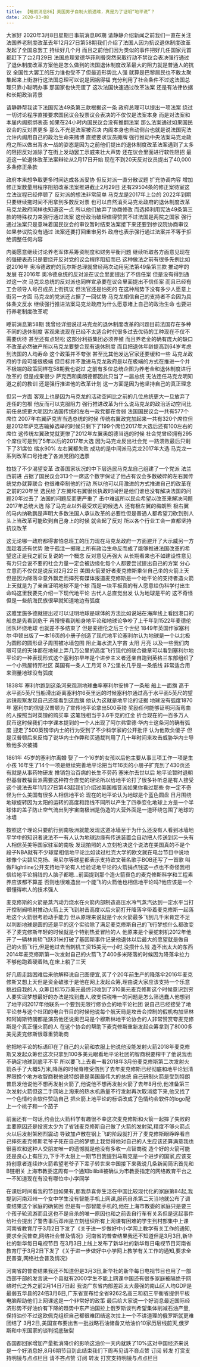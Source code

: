 ```yaml
---
title: 【睡前消息86】美国男子自制火箭遇难，真是为了证明“地平说”？
date: 2020-03-08
---
```


大家好 2020年3月8日星期日事前消息86期 请静静介绍新闻之前我们一直在关注法国养老制度改革去年12月27日第58期我们介绍了法国人因为抗议退休制度改革发起了全国总罢工 持续好几个月
而且之前他们因为类似的事件把好几任国家元首都赶下了台2月29日 法国总理爱德华菲利普突然采取行动不禁议会表决强行通过了退休制度改革方案他是怎么做到的法国退休制度改革最大的阻力就是普通人的抗议
全国性大罢工的压力谁也受不了但最近形势比人强 就算是巴黎居民也不敢太聚集起来上街游行这法国总理可以说是因祸得福 充分利用了社会条件不过这法国总理只靠小聪明办事 那国家也快完蛋了
这次法国快速通过改革法案 还是有法律依据和长期政治背景

请静静帮我读下法国宪法49条第三款根据这一条 政府总理可以提出一项法案 绕过一切讨论程序直接要求国民议会投票议会表决的不仅仅是法案本身 而是对法案和本届内阁损绑表态
如果在24小时内国民议会没有推翻法案 那么法案通过如果国民议会的反对票更多 那么不光是法案被否决 内阁本身也自动倒台也就是说法国宪法允许内阁用自己的政治生命来赌博
直接要求议员摊牌 强行推动中央法案马克龙政府之所以做出背水一战的姿态是因为之前他们提出的退休制度改革法案遇到了太多的阻招反对派除了在街上发动罢工示威来壮大声势 还在议会里面进行软性阻招
最近这一轮退休改革法案辩论从2月17日开始 现在不到20天反对议员提出了40,000多条修正条款

政府本来想争取更多时间达成各派妥协 但反对派一直分散议题 扩充协调内容 增加修正案数量用程序阻招改革法案推进截止2月29日 还有29504条的修正案待室这立法议程已经停顿了
反对派的想法非常简单 马克龙是2017年上台的 2022年到期 只要继续拖时间不用拿到多数反对票 也可以自然消灭马克龙政府的退休制度改革马克龙政府同样也知道这一点 所以他们放弃了协商修改 而选择利用宪法49条第三款的特殊权力来强行通过法案
这份政治破理值得赞赏不过法国是两院之国家 强行通过法案只是意味着国民议会的审议暂时结束法案接下来还要到参议院协商审议 如果参议院没有通过 法案还要打回重审另外 政府也表示强行通过法案并不等于拒绝调整任何内容

内阁愿意继续讨论养老军体系筹资制度和财务平衡问题 继续听取各方面意见现在的强硬表态只是要绕开反对党的议会程序阻招而已 这种做法之前有很多先例比如说2016年 奥冷德政府的瓦尔斯总理就曾经两次动用宪法第49条第三款 推动牢的发展
在2016年 奥冷德总统的反对派在议会里面提出了不信任案 但是没有得到通过这一次 马克龙总统的反对派也同样宣承要在议会里面提出不信任案 而且已经有工会领导人号召成员上街抗议
但法官还是怕死的 在这种局势下没有多少人愿意上街另一方面 马克龙的党派还占据了一回优势 马克龙相信自己的支持者不会因为具体条文反水 继续强行推进法案马克龙政府为什么愿意堵上自己的政治生命 也要进行养老制度改革呢

睡前消息第58期 我曾经详细说过马克龙的退休制度改革的问题目前法国存在多种不同的退休制度 客观来说现在已经不太适合时代很多过去优待的工种现在不仅不需要优待 甚至还有点轻松
这部分利益集团必须养殖 而且养老金的确有庞大的缺口 不改革必然破产所以马克龙要整合现有退休制度 而且把退休年龄提高到64岁考虑到法国的人均寿命 这个政策并不夸张 甚至比其他发达官家还要缓和一些
马克龙政府的手段可能很极端 但目标并不激进马克龙政府是以在极端的方式在推进一个并不极端的政策同样在58期我也说过 之前有多位总统企图为养老金和退休制度进行改革的 但是成果很少
萨克西和奥朗德都因此只当了一届总统 无法连任马克龙明知道之前的教训 还是强行推进他的改革计划 这一方面是因为他坚持自己的真正理念

但另一方面 客观上也是因为马克龙的活动空间比之前的几位总统更大一旦放弃了连任的包袱 他反而可以克服阻力 强行推进改革为什么说马克龙的政治活动空间比前任总统更大呢因为法国传统的左右一政党都在舍弱 法国国民议会一共有577个席位
2007年右翼萨克吉当选总统的时候 传统右翼政党加起来一共有320个席位但是2012年萨克吉输掉选举的时候只剩下了199个席位2017年大选后还有100左右的席位
这传统左翼政党就更惨了2012年左翼奥朗德当选的时候 社会党曾经拥有295个席位可是到了5年以后的2017年大选 因为马克龙反出社会党 一路溃败最后只剩下了31席位 缩水90%
左右翼都失败 成功的是中间派马克龙2017年大选 马克龙一系列改革口号抢走了各派党团的选票

拉拢了不少渴望变革 改善国家状况的中下层选民马克龙自己组建了一个党派 法兰西前进 占据了国民议会313个一席这个数字保证了他占有议会多数破碎的左右翼传统党办就算联合 也很难牵制他的行动
所以他可以用激进的方式推进自己的改革在之前的20年里 选民给了左翼和右翼很长执政时间但是他们谁也没有解决法国的问题20年过去了 法国的问题反而更严重了 击中难返所以民众希望以改革来解决问题
2017年总统大选 除了马克龙以外最受欢迎的候选人 还有极左翼的梅朗熊 极右翼的马内纳勒鹏是声明大多数法国人承认改革的必要性但是普通人都希望刀砍到别人头上当改革可能砍到自己身上的时候 就会起了反对
所以各个行业工会一直都坚持抗议改革

这无论哪一政府都得害怕总班工的压力现在马克龙政府一方面避开了大示威另一方面趁着还有优势 敢于孤注一掷赌上所有政治生命反而成了能够推进法国改革的希望这正是我之前反复说的一个概念
反对意见再强大 从长期看来也不如建设性意见有力只会说不要的社会力量一定会被边缘化每个人都要尝试提出自己的方案 分心立意而不仅仅是说反对2月22日 美国火箭爱好者麦克修斯乘坐自己坐的火箭上天
但是因为降落伞意外飘走而摔死有媒体报道麦克修斯是一个地平论的支持者造火箭上天就是为了亲自证明地球不是个球 而是一块平板真的有人愿意给伪科学付出生命吗这里我要先介绍一下现代地平论
古代人总直觉出发 认为地球是平的 这不奇怪但是一些航海民族很早就知道地边有弧度

这雅里施多德就提出过可以证明地球是球体的方法比如说站在海岸线上看回港口的船总是先看到危干 再慢慢看到船身地平论和地球论争吵了上千年到1522年麦德伦团队环绕地球 也就差不多结束了
但是麦德伦之后三个世纪 1849年英国作家塞利尔·申顿出版了一本16页的小册子创造了现代地平论塞利尔认为地球是一个以北极为圆形的圆形盘子周围被冰墙包围 阻止海水流入宇宙
太阳 月亮 以及一些我们肉眼可见的天体都在地球上弄几万公里的高度飞行现代的联合徽章可以看到塞利尔地平论的一种表现形式这个塞利尔早年是个进步主义者还亲自跑到英格兰东部组织了一个小熊屋特邦社区
英国有一条人工月河 9.7公里长几乎是一条纸线 非常适合用来测量地球没有弧度

1838年 塞利尔跑到这条河来观测地球曲率塞利尔安排了一条船 船上一面旗 高于水平面5英尺当船滑出距离塞利尔6英里远的时候塞利尔通过高于水平面5英尺的望远镜观察发现自己还能看到这面旗
他认为这就是地平论的证据 地球没有弧度1870年 塞利尔的信徒汉普顿为了宣传地平论拿出500英镑 奖励任何能够证明河面弯曲的人按照当时英镑的购买率 这笔钱相当于3.6千克的红金
折合现在的一百多万人民币这时候我们中学课本提到的一个人出现了阿尔弗雷德·华内士这条河的确有弧度 迎走了500英镑华内士的行为受到了不少科学家的公开批评 认为他欺负傻子
但是汉普顿后来反悔了说华内士作弊和买通裁判用了几十年时间来攻击威胁华内士导致他多次被捕

1861年 45岁的塞利尔离婚 娶了一个16岁的女孩以后他主要从事三项工作一项是生小孩 16年生了14个一项是继续完善地平论把当年16页的小册子扩充到了430页还有就是从事药物研发 推销包治百病的长生不劳药
塞米尔去世以后 地平论暂时退朝但基督教福音派需要这种符合直觉的理论所以给地平论打了很多补听总是有人接受这个说法去年11月27日第43起我们介绍过美国福音派如果你看过那些 你一定不奇怪为什么美国有很多人相信地平论
现在的地平论认为地球是个蓝色圆盘 日月围绕地球旋转因为太阳的运转的高度和路线不同所以产生了四季变化地球上方是一个半球体的盖子防止空气流出到宇宙南极洲是伪造的大营外面是一道环绕包围了地球的冰墙

按照这个理论只要航行到南极洲就能发现这道冰墙至于为什么还没有人看到冰墙地平学中的知识者说法不一有人认为地球边缘有传送装置会自动把人传送到另一头有人相信英美等国家驻军的南极
发现拍照的人立刻枪决这个说法在美国真的不是个段子NBA就有不少球星相信地平论比如读过杜克大学的欧文就在电台节目中说地球像个尖碧尼克扬、奥尼尔等球星都表示支持欧文著名歌手BOB还写了一首歌
叫做Flightline公开支持地平论有人给验证地平论的火箭捐点钱这一点也不奇怪我相信给地平论捐钱的人脑子都嗯...前面提到那个造火箭衰色的麦克修斯科学和工程素养应该都不算差
否则也很难造出一个能飞的火箭他也相信地平论吗?他应该是一个很懂得哄人的技术强人

麦克修斯的火箭是蒸汽动力烧水在火箭内部制造高压水冷气蒸汽达到一定水平当打开控制阀喷射推动火箭上天飞到射击高度以后火箭打开降落伞带着麦克修斯一起落地这个火箭很考验动手能力
但从原理来说就是个水火箭最多飞到几千米肯定不足以判断地球是圆的还是平的这个实验除了满足麦克修斯自己的飞行梦想什么都改变不了麦克修斯年轻的时候就是个特别热爱冒险的人
他原来是个豪蛇刺机2012年他开了一辆林肯轿飞跃31米打破了基因斯事件记录他退休以后最大的愿望就是做自己的火箭飞行,但是他过去当刺机工资15美元一小时,没攒什么钱
造不出太大的东西2014年麦克修斯第一次发射自己的火箭飞了400多米降落的时候因为降落伞拉力不够他跑着硬着陆,在床上躺了三天

好几周走路困难后来他解释说自己图便宜,买了个20年前生产的降落伞2016年麦克修斯又想上天但是资金破胀于是他在网上发起众筹,理由说大家应该支持一个乐意挑战自我的人
众筹目标15万美元最终只收到了310美元麦克修斯这个时候意识到穷人要实现梦想最好的办法是找到蠢人,收支偿税唯一的问题是怎么筛选蠢人他想到了地平问2017年他联系一个要到无限行修协会的地平论社团
说自己已经接受了地平论参与这个社团的电台节目的时候他说每个航天局是攻击会控制的假机构加坚林和阿姆斯特朗都是演员他还说奥巴马是个穆斯林地平论协会的人非常赞赏夸麦克修斯是个真正懂火箭的人
在这个协会的帮助下麦克修斯重新发起众筹拿到了8000多美元麦克修斯很尊重赞助商

他把地平论的标语印在了自己的火箭和衣服上他说他没能发射火箭2018年麦克修斯又发起众筹但这次只拿到100多美元眼看地平论社团的智商税要榨干了他说我也不确定地球到底平不平
所以要飞上去看一看2018年3月份麦克修斯第二次发射火箭杀手了大概5万米,降落的时候脊椎受伤到了去年麦克修斯已经彻底和地平论划清界限换个地方收智商税他说特朗普是美国最伟大的总统
自己研制火箭是受到特朗普启发他说他不想再发射火箭了,他说他不想再发射火箭了去年8月份,他准备第三次发射火箭但这二手网站上淘来的热水机质量不行发射再次取消接下来,他又找了一个色情约会软件赞助自己
把火箭上地平论的标语改成了色情约会软件的logo配上一个桃子和一个茄子

前面还有一句话,约会比火箭科学有趣很不幸这次麦克修斯和火箭一起摔了失败的主要原因还是投资太少为了省钱麦克修斯自己做了火箭的发射架,精度不够火箭点火以后发射架剧烈震动
导致加卢散在钢上飞的阶段就打开了麦克修斯眼睁睁看自己摔死麦克修斯老爷子死在自己的梦想上我觉得他对自己的人生应该还算满意我也很喜欢和这种人交朋友唯一的遗憾就是他没有多收一点智商税
造个好的火箭可能还是良心上有压力,下手不太狠上一期节目我提到马斯克是一个进步的国家,应该支持创意者连续炸火箭希望老爷子下辈子转世来中国接下来我说几条新闻简讯首先和B链相关
上海市教委这周有一个通知bilibili被确认为市教委指定的网络教育平台之一不知道现在有没有哪位中小学同学

在课后时间看我的节目如果有,那我恭喜你生活在中国比较现代化的家庭第84起,我提到河南邓州一个女中学生没有智能手机上网课,服药自杀第二天当地就公布了调查结果这个家庭的确贫困
但是有一部智能手机的,他在上海市教委的家庭只是要三个孩子轮流游而且这也不是自杀的唯一原因也和之前丢自行车有关系但是这起事件给社会提出了警告事后邓州是立刻组织所有上网课有困难的学生到村部集中上课
河南省教育厅于3月2日下发了《关于进一步做好中小学网上教学有关工作的通知,要求全民普查,网络社会普及情况》河南省的普查结果我还不知道但是3月3日,新华社的新华每日电视节目
在3月3日上线上发布了新华社的新华每日电视节目河南省教育厅于3月2日下发了《关于进一步做好中小学网上教学有关工作的通知,要求全民普查,网络社会普及情况》

河南省的普查结果我还不知道但是3月3日,新华社的新华每日电视节目也用了一部西部干部的发言说一个县就有2000学生不能上网课中国还有很多家庭被隔绝于网络时代之外之前2月14日7日起
我说广东省内部差距太大最强的南山区人均GDP是最弱五华县的24倍3月6日,广东省宣布给全省9262名高三和初三平衡省提供平板电脑帮助他们上网课这是一个非常好的政策
最后给大家说一个好消息最近国际经济形势不好油价有下降的趋势中东产油国拉上俄罗斯谈判希望集体削减石油产量,保持油价不过这欧佩克组织自己都很难团结这次拉上一个不讲道理的俄罗斯就更难团结了
3月2日,美国宣布要出售一批战略石油储备又给油价10家历层线前天,俄罗斯和中东国家的谈判彻底破裂

各国都回家增加产量抵消降价的影响这油价一天内就跌了10%这对中国经济来说是一个好消息好,8月6期节目到此结束我们下周再见请不吝点赞 订阅 转发 打赏支持明镜与点点栏目
请不吝点赞 订阅 转发 打赏支持明镜与点点栏目